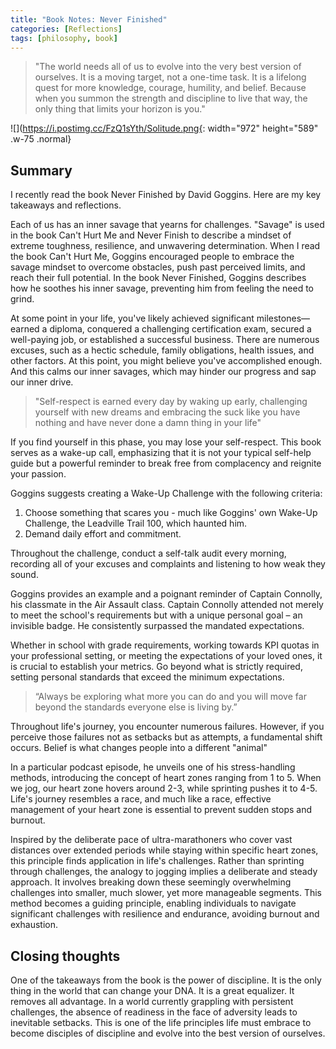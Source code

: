 ```yaml
---
title: "Book Notes: Never Finished"
categories: [Reflections]
tags: [philosophy, book]
---
```


> "The world needs all of us to evolve into the very best version of ourselves. It is a moving target, not a one-time task. It is a lifelong quest for more knowledge, courage, humility, and belief. Because when you summon the strength and discipline to live that way, the only thing that limits your horizon is you."

![](https://i.postimg.cc/FzQ1sYth/Solitude.png{: width="972" height="589" .w-75 .normal}

## Summary 

I recently read the book Never Finished by David Goggins. Here are my key takeaways and reflections. 

Each of us has an inner savage that yearns for challenges. "Savage" is used in the book Can't Hurt Me and Never Finish to describe a mindset of extreme toughness, resilience, and unwavering determination. When I read the book Can't Hurt Me, Goggins encouraged people to embrace the savage mindset to overcome obstacles, push past perceived limits, and reach their full potential. In the book Never Finished, Goggins describes how he soothes his inner savage, preventing him from feeling the need to grind. 

At some point in your life, you've likely achieved significant milestones—earned a diploma, conquered a challenging certification exam, secured a well-paying job, or established a successful business. There are numerous excuses, such as a hectic schedule, family obligations, health issues, and other factors. At this point, you might believe you've accomplished enough. And this calms our inner savages, which may hinder our progress and sap our inner drive. 

> "Self-respect is earned every day by waking up early, challenging yourself with new dreams and embracing the suck like you have nothing and have never done a damn thing in your life"

If you find yourself in this phase, you may lose your self-respect. This book serves as a wake-up call, emphasizing that it is not your typical self-help guide but a powerful reminder to break free from complacency and reignite your passion.

Goggins suggests creating a Wake-Up Challenge with the following criteria:
1. Choose something that scares you - much like Goggins' own Wake-Up Challenge, the Leadville Trail 100, which haunted him.
2. Demand daily effort and commitment.

Throughout the challenge, conduct a self-talk audit every morning, recording all of your excuses and complaints and listening to how weak they sound.

Goggins provides an example and a poignant reminder of Captain Connolly, his classmate in the Air Assault class. Captain Connolly attended not merely to meet the school's requirements but with a unique personal goal – an invisible badge. He consistently surpassed the mandated expectations.

Whether in school with grade requirements, working towards KPI quotas in your professional setting, or meeting the expectations of your loved ones, it is crucial to establish your metrics. Go beyond what is strictly required, setting personal standards that exceed the minimum expectations.


> “Always be exploring what more you can do and you will move far beyond the standards everyone else is living by.”


Throughout life's journey, you encounter numerous failures. However, if you perceive those failures not as setbacks but as attempts, a fundamental shift occurs. Belief is what changes people into a different "animal"

In a particular podcast episode, he unveils one of his stress-handling methods, introducing the concept of heart zones ranging from 1 to 5. When we jog, our heart zone hovers around 2-3, while sprinting pushes it to 4-5. Life's journey resembles a race, and much like a race, effective management of your heart zone is essential to prevent sudden stops and burnout.

Inspired by the deliberate pace of ultra-marathoners who cover vast distances over extended periods while staying within specific heart zones, this principle finds application in life's challenges. Rather than sprinting through challenges, the analogy to jogging implies a deliberate and steady approach. It involves breaking down these seemingly overwhelming challenges into smaller, much slower, yet more manageable segments. This method becomes a guiding principle, enabling individuals to navigate significant challenges with resilience and endurance, avoiding burnout and exhaustion.

## Closing thoughts 
One of the takeaways from the book is the power of discipline. It is the only thing in the world that can change your DNA. It is a great equalizer. It removes all advantage. In a world currently grappling with persistent challenges, the absence of readiness in the face of adversity leads to inevitable setbacks. This is one of the life principles life must embrace to become disciples of discipline and evolve into the best version of ourselves.